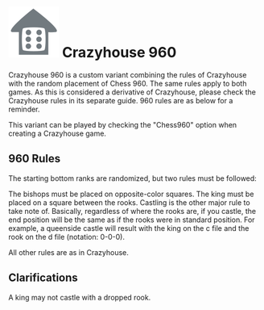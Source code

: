 # ![Crazyhouse960](https://github.com/gbtami/pychess-variants/blob/master/static/icons/Crazyhouse960.svg) Crazyhouse 960

Crazyhouse 960 is a custom variant combining the rules of Crazyhouse with the random placement of Chess 960. The same rules apply to both games. As this is considered a derivative of Crazyhouse, please check the Crazyhouse rules in its separate guide. 960 rules are as below for a reminder.

This variant can be played by checking the "Chess960" option when creating a Crazyhouse game.

## 960 Rules

The starting bottom ranks are randomized, but two rules must be followed:

The bishops must be placed on opposite-color squares.
The king must be placed on a square between the rooks.
Castling is the other major rule to take note of. Basically, regardless of where the rooks are, if you castle, the end position will be the same as if the rooks were in standard position. For example, a queenside castle will result with the king on the c file and the rook on the d file (notation: 0-0-0).

All other rules are as in Crazyhouse.

## Clarifications

A king may not castle with a dropped rook.
